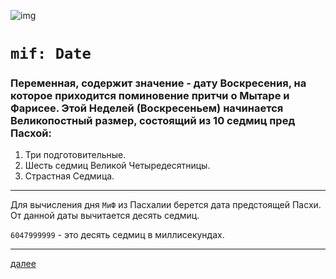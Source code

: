 ![img](https://1.bp.blogspot.com/-QTH19_Xqemw/Xc6iUycqJUI/AAAAAAAAEpM/Y1c2OpzlZOMJXXqQduH3IcqgwtIMGkM3ACLcBGAsYHQ/s320/004.png "004")

# `mif: Date`

### Переменная, содержит значение - дату Воскресения, на которое приходится поминовение притчи о Мытаре и Фарисее. Этой Неделей (Воскресеньем) начинается Великопостный размер, состоящий из 10 седмиц пред Пасхой:

1. Три подготовительные.
1. Шесть седмиц Великой Четыредесятницы.
1. Страстная Седмица.

---

Для вычисления дня `МиФ` из Пасхалии берется дата предстоящей Пасхи.
От данной даты вычитается десять седмиц. 
    
`6047999999` - это десять седмиц в миллисекундах. 


---

[далее](005.html)

<br>
